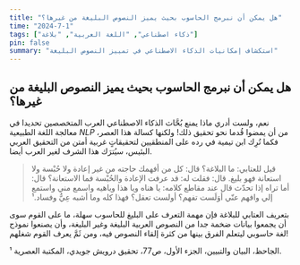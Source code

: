 ```yaml
---
title: "هل يمكن أن نبرمج الحاسوب بحيث يميز النصوص البليغة من غيرها؟"
time: "2024-7-1"
tags: ["ذكاء اصطناعي", "اللغة العربية", "بلاغة"]
pin: false
summary: "استكشاف إمكانيات الذكاء الاصطناعي في تمييز النصوص البليغة"
---
```


## هل يمكن أن نبرمج الحاسوب بحيث يميز النصوص البليغة من غيرها؟

نعم، ولست أدري ماذا يمنع بُحَّاث الذكاء الاصطناعي العرب المتخصصين تحديدا في معالجة اللغة الطبيعية *NLP* من أن يمضوا قُدما نحو تحقيق ذلك! ولكنها كسالة هذا العصر، فكما تُرِك ابن تيمية في رده على المنطقيين لتحقيقاتٍ غربية أمتن من التحقيق العربي البئيس، سيُترَك هذا الشرف لغير العرب أيضا.

> قيل للعتابي: ما البلاغة؟ قال: كل من أفهمك حاجته من غير إعادة ولا حُبْسة ولا استعانة فهو بليغ. قال: فقلت له: قد عرفت الإعادة والحُبْسة فما الاستعانة؟ قال: أما تراه إذا تحدّث قال عند مقاطع كلامه: يا هناه ويا هذا وياهيه واسمع مني واستمع إلي وافهم عنّي أوَلَست تفهم؟ أولست تعقل؟ فهذا كله وما أشبه عِيٌّ وفساد.¹

بتعريف العتابي للبلاغة فإن مهمة التعرف على البليغ للحاسوب سهلة، ما على القوم سوى أن يجمعوا بيانات ضخمة جدا من النصوص العربية البليغة وغير البليغة، وأن يصنعوا نموذج لغة حاسوبي ليتعلم الفرق بينها من كثرة إلقاء النصوص فيه، ومن ثَمَّ يعرف القوم شغلهم!

¹ الجاحظ، البيان والتبيين، الجزء الأول، ص77، تحقيق درويش جويدي، المكتبة العصرية.
